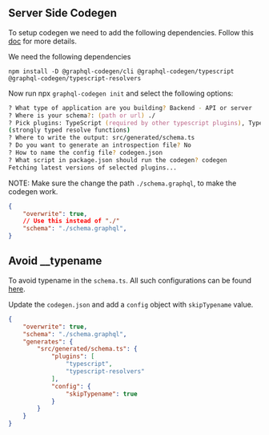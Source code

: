 ## Server Side Codegen

To setup codegen we need to add the following dependencies. Follow this [doc](https://www.apollographql.com/docs/apollo-server/workflow/generate-types#installing-and-configuring-dependencies) for more details.

We need the following dependencies

```yarn
npm install -D @graphql-codegen/cli @graphql-codegen/typescript @graphql-codegen/typescript-resolvers
```

Now run npx `graphql-codegen init` and select the following options:

```zsh
? What type of application are you building? Backend - API or server
? Where is your schema?: (path or url) ./
? Pick plugins: TypeScript (required by other typescript plugins), TypeScript Resolvers 
(strongly typed resolve functions)
? Where to write the output: src/generated/schema.ts
? Do you want to generate an introspection file? No
? How to name the config file? codegen.json
? What script in package.json should run the codegen? codegen
Fetching latest versions of selected plugins...
```

NOTE: Make sure the change the path `./schema.graphql`, to make the codegen work.

```json
{
    "overwrite": true,
    // Use this instead of "./"
    "schema": "./schema.graphql",
}
```

## Avoid __typename

To avoid typename in the `schema.ts`. All such configurations can be found [here](https://the-guild.dev/graphql/codegen/plugins/typescript/typescript).

Update the `codegen.json` and add a `config` object with `skipTypename` value.
```json
{
    "overwrite": true,
    "schema": "./schema.graphql",
    "generates": {
        "src/generated/schema.ts": {
            "plugins": [
                "typescript",
                "typescript-resolvers"
            ],
            "config": {
                "skipTypename": true
            }
        }
    }
}
```